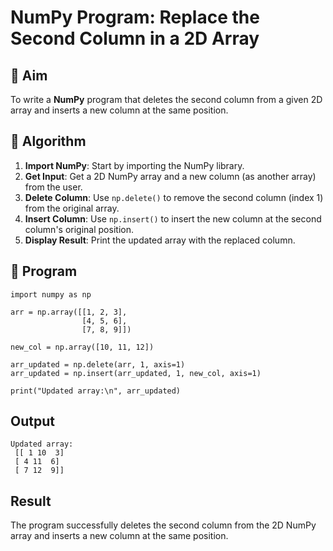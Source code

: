 # NumPy Program: Replace the Second Column in a 2D Array

## 🎯 Aim
To write a **NumPy** program that deletes the second column from a given 2D array and inserts a new column at the same position.

## 🧠 Algorithm
1. **Import NumPy**: Start by importing the NumPy library.
2. **Get Input**: Get a 2D NumPy array and a new column (as another array) from the user.
3. **Delete Column**: Use `np.delete()` to remove the second column (index 1) from the original array.
4. **Insert Column**: Use `np.insert()` to insert the new column at the second column's original position.
5. **Display Result**: Print the updated array with the replaced column.

## 🧾 Program
```
import numpy as np

arr = np.array([[1, 2, 3],
                [4, 5, 6],
                [7, 8, 9]])

new_col = np.array([10, 11, 12])

arr_updated = np.delete(arr, 1, axis=1)
arr_updated = np.insert(arr_updated, 1, new_col, axis=1)

print("Updated array:\n", arr_updated)
```
## Output
```
Updated array:
 [[ 1 10  3]
 [ 4 11  6]
 [ 7 12  9]]
```

## Result

The program successfully deletes the second column from the 2D NumPy array and inserts a new column at the same position.
